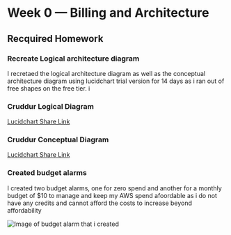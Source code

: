 # Week 0 — Billing and Architecture


## Recquired Homework


 ### Recreate Logical architecture diagram
 
 I recretaed the logical architecture diagram as well as the conceptual architecture diagram using lucidchart trial version for 14 days as i ran out of free shapes on the free tier.
 i 

### Cruddur Logical Diagram

[Lucidchart Share Link](https://lucid.app/lucidchart/57cf8de8-22ae-4ce9-b213-1ae9d2578e80/edit?viewport_loc=-161%2C226%2C2324%2C1316%2CKx_zTnN0vzyC&invitationId=inv_60b17076-3901-481f-8d53-8edebd3eed1c)


### Cruddur Conceptual Diagram

[Lucidchart Share Link](https://lucid.app/lucidchart/57cf8de8-22ae-4ce9-b213-1ae9d2578e80/edit?viewport_loc=14%2C-421%2C2627%2C1488%2C0_0&invitationId=inv_60b17076-3901-481f-8d53-8edebd3eed1c)



 ### Created budget alarms
 
 I created two budget alarms, one for zero spend and another for a monthly budget of $10 to manage and keep my AWS spend afoordable as i do not have any credits and cannot afford the costs to increase beyond affordability
 
 ![Image of budget alarm that i created](assets/aws-budget-alert.png)
 
 
 

 
 

